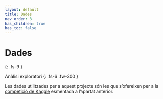 ```yaml
---
layout: default
title: Dades
nav_order: 3
has_children: true
has_toc: false
---
```


# Dades
{: .fs-9 }

Anàlisi exploratori
{: .fs-6 .fw-300 }

Les dades utilitzades per a aquest projecte són les que s’ofereixen per a la [competició de Kaggle](https://www.kaggle.com/competitions/h-and-m-personalized-fashion-recommendations/data) esmentada a l’apartat anterior.
